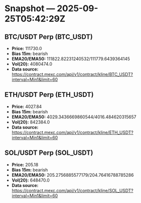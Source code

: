 # Snapshot — 2025-09-25T05:42:29Z

## BTC/USDT Perp (BTC_USDT)
- **Price:** 111730.0
- **Bias 15m:** bearish
- **EMA20/EMA50:** 111822.82231240532/111779.6439364145
- **Vol(20):** 4080474.0
- **Data source:** https://contract.mexc.com/api/v1/contract/kline/BTC_USDT?interval=Min1&limit=60

## ETH/USDT Perp (ETH_USDT)
- **Price:** 4027.84
- **Bias 15m:** bearish
- **EMA20/EMA50:** 4029.3436669860544/4016.484620315657
- **Vol(20):** 842384.0
- **Data source:** https://contract.mexc.com/api/v1/contract/kline/ETH_USDT?interval=Min1&limit=60

## SOL/USDT Perp (SOL_USDT)
- **Price:** 205.18
- **Bias 15m:** bearish
- **EMA20/EMA50:** 205.2756885577179/204.76416788785286
- **Vol(20):** 648470.0
- **Data source:** https://contract.mexc.com/api/v1/contract/kline/SOL_USDT?interval=Min1&limit=60
